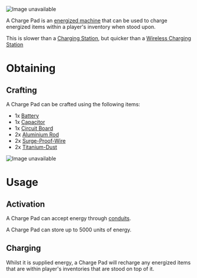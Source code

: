 ![Image unavailable](https://i.imgur.com/4xFgkcB.png)

A Charge Pad is an [energized machine](Energy-Systems) that can be used to charge energized items within a player's inventory when stood upon.

This is slower than a [Charging Station](Charging-Station), but quicker than a [Wireless Charging Station](Wireless-Charging-Station)

# Obtaining

## Crafting

A Charge Pad can be crafted using the following items:

* 1x [Battery](Battery)
* 1x [Capacitor](Capacitor)
* 1x [Circuit Board](Circuit-Board)
* 2x [Aluminium Rod](Aluminium-Rod)
* 2x [Surge-Proof-Wire](Surge-Proof-Wire)
* 2x [Titanium-Dust](Titanium-Dust)

![Image unavailable](https://i.imgur.com/RNtFmkr.png)

# Usage

## Activation

A Charge Pad can accept energy through [conduits](conduit).

A Charge Pad can store up to 5000 units of energy.

## Charging

Whilst it is supplied energy, a Charge Pad will recharge any energized items that are within player's inventories that are stood on top of it.